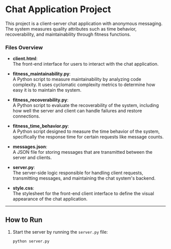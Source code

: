 # Chat Application Project

This project is a client-server chat application with anonymous messaging. The system measures quality attributes such as time behavior, recoverability, and maintainability through fitness functions.


### Files Overview

- **client.html**:  
  The front-end interface for users to interact with the chat application.
  
- **fitness_maintainability.py**:  
  A Python script to measure maintainability by analyzing code complexity. It uses cyclomatic complexity metrics to determine how easy it is to maintain the system.

- **fitness_recoverability.py**:  
  A Python script to evaluate the recoverability of the system, including how well the server and client can handle failures and restore connections.

- **fitness_time_behavior.py**:  
  A Python script designed to measure the time behavior of the system, specifically the response time for certain requests like message counts.

- **messages.json**:  
  A JSON file for storing messages that are transmitted between the server and clients.

- **server.py**:  
  The server-side logic responsible for handling client requests, transmitting messages, and maintaining the chat system's backend.

- **style.css**:  
  The stylesheet for the front-end client interface to define the visual appearance of the chat application.

---

## How to Run

1. Start the server by running the `server.py` file:
   ```bash
   python server.py
